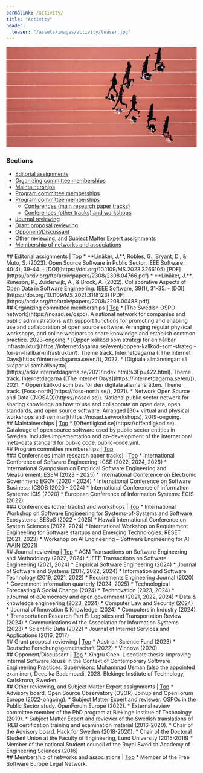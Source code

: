 ```yaml
---
permalink: /activity/
title: "Activity"
header:
  teaser: "/assets/images/activity/teaser.jpg"
---
```


<div id="top" />
<div class="thumbnail-container">
<img src="/assets/images/activity/teaser.jpg" alt="https://unsplash.com/photos/flat-screen-tv-0bTdk1u42KY"></div>


<h3>Sections</h3>
<ul>
	<li><a href="#editorial-assignments">Editorial assignments</a></li>
	<li><a href="#organizing-committee-memberships">Organizing committee memberships</a></li>
	<li><a href="#maintainerships">Maintainerships</a></li>
	<li><a href="#program-committee-memberships">Program committee memberships</a></li>
	<li><a href="#">Program committee memberships</a>
		<ul>
			<li><a href="#conferences-main-research-paper-tracks">Conferences (main research paper tracks)</a></li>
			<li><a href="#conferences-other-tracks-and-workshops">Conferences (other tracks) and workshops</a></li>
		</ul>
	</li>
	<li><a href="#journal-reviewing">Journal reviewing</a></li>
	<li><a href="#grant-proposal-reviewing">Grant proposal reviewing</a></li>
	<li><a href="#opponent-discussant">Opponent/Discussant</a></li>
	<li><a href="#other-reviewing">Other reviewing, and Subject Matter Expert assignments</a></li>
	<li><a href="#memberships">Membership of networks and associations</a></li>
</ul>

<div id="editorial-assignments" />
## Editorial assignments | <a href="#top">Top</a>
* **Linåker, J.**, Robles, G., Bryant, D., & Muto, S. (2023). Open Source Software in Public Sector. IEEE Software , 40(4), 39-44.
    - <i class="ai ai-doi-square"></i> [DOI](https://doi.org/10.1109/MS.2023.3266105) <i class="fa fa-file-pdf"></i> [PDF](https://arxiv.org/ftp/arxiv/papers/2308/2308.04766.pdf)
* **Linåker, J.**, Runeson, P., Zuiderwijk, A., & Brock, A. (2022). Collaborative Aspects of Open Data in Software Engineering. IEEE Software, 39(1), 31-35.
  - <i class="ai ai-doi-square"></i> [DOI](https://doi.org/10.1109/MS.2021.3118123) <i class="fa fa-file-pdf"></i> [PDF](https://arxiv.org/ftp/arxiv/papers/2208/2208.00488.pdf)

<div id="organizing-committee-memberships" />
## Organizing committee memberships | <a href="#top">Top</a>
* <i class="flag-icons SE"></i> [The Swedish OSPO network](https://nosad.se/ospo). A national network for companies and public administrations with support functions for promoting and enabling use and collaboration of open source software. Arranging regular physical workshops, and online webinars to share knowledge and establish common practice. 2023-ongoing
* <i class="flag-icons SE"></i> [Öppen källkod som strategi för en hållbar infrastruktur](https://internetdagarna.se/event/oppen-kallkod-som-strategi-for-en-hallbar-infrastruktur/). Theme track. Internetdagarna ([The Internet Days](https://internetdagarna.se/en/)), 2022.
* <i class="flag-icons SE"></i> [Digitala allmänningar: så skapar vi samhällsnytta](https://arkiv.internetdagarna.se/2021/index.html%3Fp=422.html). Theme track. Internetdagarna ([The Internet Days](https://internetdagarna.se/en/)), 2021.
* <i class="flag-icons SE"></i> Öppen källkod som bas för den digitala allemansrätten. Theme track. [Foss-north](https://foss-north.se/), 2021).
* <i class="flag-icons SE"></i> Network Open Source and Data ([NOSAD](https://nosad.se)). National public sector network for sharing knowledge on how to use and collaborate on open data, open standards, and open source software. Arranged [30+ virtual and physical workshops and seminar](https://nosad.se/workshops), 2019-ongoing.

<div id="maintainerships" />
## Maintainerships | <a href="#top">Top</a>
* <i class="flag-icons SE"></i> [Offentligkod.se](https://offentligkod.se). Catalouge of open source software used by public sector entities in Sweden. Includes implementation and co-development of the international meta-data standard for public code, public-code.yml.

<div id="program-committee-memberships" />
## Program committee memberships | <a href="#top">Top</a>

<div id="conferences-main-research-paper-tracks" />
### Conferences (main research paper tracks) | <a href="#top">Top</a>
* International Conference of Software Engineering: ICSE (2022, 2024, 2026)
* International Symposium on Empirical Software Engineering and Measurement: ESEM (2023 - 2025)
* International Conference on Electronic Government: EGOV (2020 - 2024)
* International Conference on Software Business: ICSOB (2020 - 2024)
* International Conference of Information Systems: ICIS (2020)
* European Conference of Information Systems: ECIS (2022)

<div id="conferences-other-tracks-and-workshops" />
### Conferences (other tracks) and workshops | <a href="#top">Top</a>
* International Workshop on Software Engineering for Systems-of-Systems and Software Ecosystems: SESoS (2022 - 2025)
* Hawaii International Conference on System Sciences (2022, 2024)
* International Workshop on Requirement Engineering for Software startups and Emerging Technologies: RESET (2021, 2023)
* Workshop on AI Engineering – Software Engineering for AI: WAIN (2021)

<div id="journal-reviewing" />
## Journal reviewing | <a href="#top">Top</a>
* ACM Transactions on Software Engineering and Methodology (2022, 2024)
* IEEE Transactions on Software Engineering (2021, 2024)
* Empirical Software Engineering (2024)
* Journal of Software and Systems (2017, 2022, 2024)
* Information and Software Technology (2019, 2021, 2022)
* Requirements Engineering Journal (2020)
* Government information quarterly (2024, 2025)
* Technological Forecasting & Social Change (2024)
* Technovation (2023, 2024)
* eJournal of eDemocracy and open government (2021, 2022, 2024)
* Data & knowledge engineering (2023, 2024)
* Computer Law and Security (2024)
* Journal of Innovation & Knowledge (2024)
* Computers in Industry (2024)
* Transportation Research Part E: Logistics and Transportation Review (2024)
* Communications of the Association for Information Systems (2023)
* Scientific Data (2022)
* Journal of Internet Services and Applications (2016, 2017)

<div id="grant-proposal-reviewing" />
## Grant proposal reviewing | <a href="#top">Top</a>
* Austrian Science Fund (2023)
* Deutsche Forschungsgemeinschaft (2022)
* Vinnova (2020)

<div id="opponent-discussant" />
## Opponent/Discussant | <a href="#top">Top</a>
* Xingru Chen. Licentiate thesis: Improving Internal Software Reuse in the Context of Contemporary Software Engineering Practices. Supervisors: Muhammad Usman (also the appointed examiner), Deepika Badampudi. 2023. Blekinge Institute of Technology, Karlskrona, Sweden.

<div id="other-reviewing" />
## Other reviewing, and Subject Matter Expert assignments | <a href="#top">Top</a>
* Advisory board. Open Source Observatory (OSOR) Joinup and OpenForum Europe (2022-ongoing).
* Subject Matter Expert and reviewer. OSPOs in the Public Sector study. OpenForum Europe (2022).
* External review committee member of the PhD program at Blekinge Institue of Technology (2019).
* Subject Matter Expert and reviewer of the Swedish translations of IREB certification training and examination material (2016-2020).
* Chair of the Advisory board. Hack for Sweden (2018-2020).
* Chair of the Doctoral Student Union at the Faculty of Engineering, Lund University (2015-2016)
* Member of the national Student council of the Royal Swedish Academy of Engineering Sciences (2016) 

<div id="memberships" />
## Membership of networks and associations | <a href="#top">Top</a>
* Member of the Free Software Europe Legal Network.
